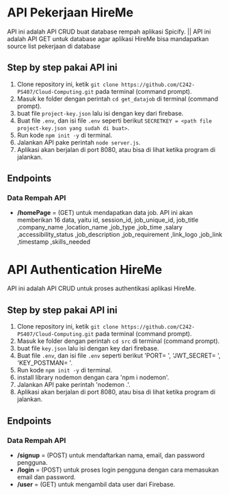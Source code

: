 # API Pekerjaan HireMe
API ini adalah API CRUD buat database rempah aplikasi Spicify. || API ini adalah API GET untuk database agar aplikasi HireMe bisa mandapatkan source list pekerjaan di database 

## Step by step pakai API ini
1. Clone repository ini, ketik `git clone https://github.com/C242-PS407/Cloud-Computing.git` pada terminal (command prompt).
2. Masuk ke folder dengan perintah `cd get_datajob` di terminal (command prompt).
3. buat file `project-key.json` lalu isi dengan key dari firebase.
4. Buat file `.env`, dan isi file `.env` seperti berikut `SECRETKEY = <path file project-key.json yang sudah di buat>`.
5. Run kode `npm init -y` di terminal.
6. Jalankan API pake perintah `node server.js`.
7. Aplikasi akan berjalan di port 8080, atau bisa di lihat ketika program di jalankan.

## Endpoints
### Data Rempah API
* **/homePage** = (GET) untuk mendapatkan data job. API ini akan memberikan 16 data, yaitu id, session_id, job_unique_id, job_title ,company_name ,location_name ,job_type ,job_time ,salary ,accessibility_status ,job_description ,job_requirement ,link_logo ,job_link ,timestamp ,skills_needed

# API Authentication HireMe
API ini adalah API CRUD untuk proses authentikasi aplikasi HireMe. 

## Step by step pakai API ini
1. Clone repository ini, ketik `git clone https://github.com/C242-PS407/Cloud-Computing.git` pada terminal (command prompt).
2. Masuk ke folder dengan perintah `cd src` di terminal (command prompt).
3. buat file `key.json` lalu isi dengan key dari firebase.
4. Buat file `.env`, dan isi file `.env` seperti berikut 'PORT= ', 'JWT_SECRET= ', 'KEY_POSTMAN= '.
5. Run kode `npm init -y` di terminal.
6. install library nodemon dengan cara 'npm i nodemon'.
7. Jalankan API pake perintah 'nodemon .'.
8. Aplikasi akan berjalan di port 8080, atau bisa di lihat ketika program di jalankan.

## Endpoints
### Data Rempah API
* **/signup** = (POST) untuk mendaftarkan nama, email, dan password pengguna.
* **/login** = (POST) untuk proses login pengguna dengan cara memasukan email dan password.
* **/user** = (GET) untuk mengambil data user dari Firebase.
